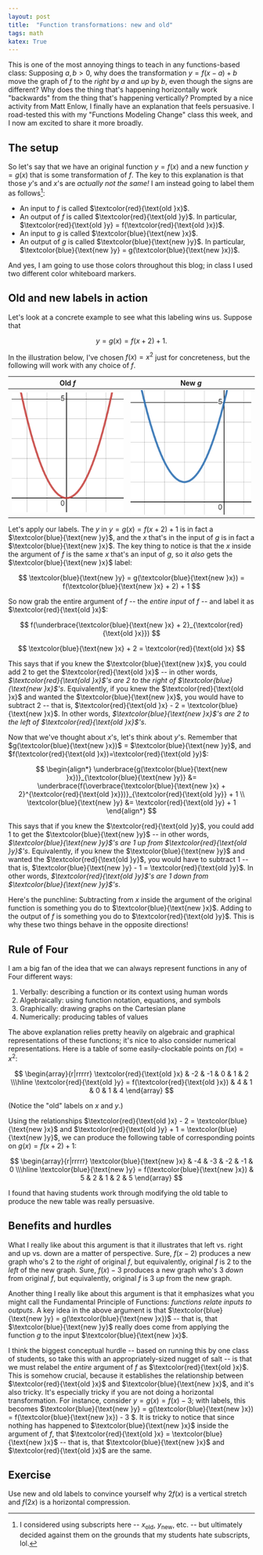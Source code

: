 ```yaml
---
layout: post
title:  "Function transformations: new and old"
tags: math 
katex: True
---
```



This is one of the most annoying things to teach in any functions-based class: Supposing $a, b > 0$, why does the transformation 
$y=f(x-a)+b$ 
move the graph of $f$ to the *right* by $a$ and *up* by $b$, even though the signs are different? Why does the thing that's happening horizontally work "backwards" from the thing that's happening vertically? Prompted by a nice activity from Matt Enlow, I finally have an explanation that feels persuasive. I road-tested this with my "Functions Modeling Change" class this week, and I now am excited to share it more broadly.

## The setup

So let's say that we have an original function $y=f(x)$ and a new function $y=g(x)$ that is some transformation of $f$. The key to this explanation is that those $y$'s and $x$'s are *actually not the same!* I am instead going to label them as follows[^1]:
- An input to $f$ is called $\textcolor{red}{\text{old }x}$.
- An output of $f$ is called $\textcolor{red}{\text{old }y}$. In particular, $\textcolor{red}{\text{old }y} = f(\textcolor{red}{\text{old }x})$.
- An input to $g$ is called $\textcolor{blue}{\text{new }x}$.
- An output of $g$ is called $\textcolor{blue}{\text{new }y}$. In particular, $\textcolor{blue}{\text{new }y} = g(\textcolor{blue}{\text{new }x})$.

And yes, I am going to use those colors throughout this blog; in class I used two different color whiteboard markers.

## Old and new labels in action

Let's look at a concrete example to see what this labeling wins us. Suppose that

 $$y = g(x) = f(x+2)+1.$$ 
 
 In the illustration below, I've chosen $f(x) = x^2$ just for concreteness, but the following will work with any choice of $f$.

Old $f$           |  New $g$
:-------------------------:|:-------------------------:
![A graph of f(x) = x^2, in red.](/images/old-f.png)  |  ![A graph of g(x) = f(x+2)+1, in blue.](/images/new-g.png)

Let's apply our labels. The $y$ in $y = g(x) = f(x+2) +1$ is in fact a $\textcolor{blue}{\text{new }y}$, and the $x$ that's in the input of $g$ is in fact a $\textcolor{blue}{\text{new }x}$. The key thing to notice is that the $x$ inside the argument of $f$ is the same $x$ that's an input of $g$, so it *also* gets the $\textcolor{blue}{\text{new }x}$ label:

$$
\textcolor{blue}{\text{new }y} = g(\textcolor{blue}{\text{new }x}) = f(\textcolor{blue}{\text{new }x} + 2) + 1
$$

So now grab the entire argument of $f$ -- the *entire input* of $f$ -- and label it as $\textcolor{red}{\text{old }x}$:

$$
f(\underbrace{\textcolor{blue}{\text{new }x} + 2}_{\textcolor{red}{\text{old }x}})
$$

$$
\textcolor{blue}{\text{new }x} + 2 = \textcolor{red}{\text{old }x}
$$

This says that if you knew the $\textcolor{blue}{\text{new }x}$, you could add 2 to get the $\textcolor{red}{\text{old }x}$ -- in other words, *$\textcolor{red}{\text{old }x}$'s are 2 to the right of $\textcolor{blue}{\text{new }x}$'s*. Equivalently, if you knew the $\textcolor{red}{\text{old }x}$ and wanted the $\textcolor{blue}{\text{new }x}$, you would have to subtract 2 -- that is, $\textcolor{red}{\text{old }x} - 2 = \textcolor{blue}{\text{new }x}$. In other words, *$\textcolor{blue}{\text{new }x}$'s are 2 to the left of $\textcolor{red}{\text{old }x}$'s*.

Now that we've thought about $x$'s, let's think about $y$'s. Remember that $g(\textcolor{blue}{\text{new }x})$ = $\textcolor{blue}{\text{new }y}$, and $f(\textcolor{red}{\text{old }x})=\textcolor{red}{\text{old }y}$:

$$
\begin{align*}
\underbrace{g(\textcolor{blue}{\text{new }x})}_{\textcolor{blue}{\text{new }y}} &= \underbrace{f(\overbrace{\textcolor{blue}{\text{new }x} + 2}^{\textcolor{red}{\text{old }x}})}_{\textcolor{red}{\text{old }y}} + 1 \\
\textcolor{blue}{\text{new }y} &= \textcolor{red}{\text{old }y} + 1
\end{align*}
$$

This says that if you knew the $\textcolor{red}{\text{old }y}$, you could add 1 to get the $\textcolor{blue}{\text{new }y}$ -- in other words, *$\textcolor{blue}{\text{new }y}$'s are 1 up from $\textcolor{red}{\text{old }y}$'s*. Equivalently, if you knew the $\textcolor{blue}{\text{new }y}$ and wanted the $\textcolor{red}{\text{old }y}$, you would have to subtract 1 -- that is, $\textcolor{blue}{\text{new }y} - 1 = \textcolor{red}{\text{old }y}$. In other words, *$\textcolor{red}{\text{old }y}$'s are 1 down from $\textcolor{blue}{\text{new }y}$'s*.

Here's the punchline: Subtracting from $x$ inside the argument of the original function is something you do to $\textcolor{blue}{\text{new }x}$. Adding to the output of $f$ is something you do to $\textcolor{red}{\text{old }y}$. This is why these two things behave in the opposite directions!

## Rule of Four

I am a big fan of the idea that we can always represent functions in any of Four different ways:
1. Verbally: describing a function or its context using human words
2. Algebraically: using function notation, equations, and symbols
3. Graphically: drawing graphs on the Cartesian plane
4. Numerically: producing tables of values

The above explanation relies pretty heavily on algebraic and graphical representations of these functions; it's nice to also consider numerical representations. Here is a table of some easily-clockable points on $f(x) = x^2$:

$$
\begin{array}{r|rrrrr}
\textcolor{red}{\text{old }x} & -2 & -1 & 0 & 1 & 2 \\\hline
\textcolor{red}{\text{old }y} = f(\textcolor{red}{\text{old }x}) & 4  & 1  & 0 & 1 & 4
\end{array}
$$

(Notice the "old" labels on $x$ and $y$.)

Using the relationships $\textcolor{red}{\text{old }x} - 2 = \textcolor{blue}{\text{new }x}$ and $\textcolor{red}{\text{old }y} + 1 = \textcolor{blue}{\text{new }y}$, we can produce the following table of corresponding points on $g(x) = f(x+2) + 1$:

$$
\begin{array}{r|rrrrr}
\textcolor{blue}{\text{new }x} & -4 & -3 & -2 & -1 & 0 \\\hline
\textcolor{blue}{\text{new }y} = f(\textcolor{blue}{\text{new }x}) & 5  & 2  & 1 & 2 & 5
\end{array}
$$

I found that having students work through modifying the old table to produce the new table was really persuasive.

## Benefits and hurdles

What I really like about this argument is that it illustrates that left vs. right and up vs. down are a matter of perspective. Sure, $f(x-2)$ produces a new graph who's 2 to the *right* of original $f$, but equivalently, original $f$ is 2 to the *left* of the new graph. Sure, $f(x) - 3$ produces a new graph who's 3 *down* from original $f$, but equivalently, original $f$ is 3 *up* from the new graph.

Another thing I really like about this argument is that it emphasizes what you might call the Fundamental Principle of Functions: *functions relate inputs to outputs*. A key idea in the above argument is that $\textcolor{blue}{\text{new }y} = g(\textcolor{blue}{\text{new }x})$ -- that is, that $\textcolor{blue}{\text{new }y}$ really does come from applying the function $g$ to the input $\textcolor{blue}{\text{new }x}$.

I think the biggest conceptual hurdle -- based on running this by one class of students, so take this with an appropriately-sized nugget of salt -- is that we must relabel the *entire* argument of $f$ as $\textcolor{red}{\text{old }x}$. This is somehow crucial, because it establishes the relationship between $\textcolor{red}{\text{old }x}$ and $\textcolor{blue}{\text{new }x}$, and it's also tricky. It's especially tricky if you are not doing a horizontal transformation. For instance, consider $y=g(x) = f(x) - 3$; with labels, this becomes $\textcolor{blue}{\text{new }y} = g(\textcolor{blue}{\text{new }x}) = f(\textcolor{blue}{\text{new }x}) - 3 $. It is tricky to notice that since nothing has happened to $\textcolor{blue}{\text{new }x}$ inside the argument of $f$, that $\textcolor{red}{\text{old }x} = \textcolor{blue}{\text{new }x}$ -- that is, that $\textcolor{blue}{\text{new }x}$ and $\textcolor{red}{\text{old }x}$ are the same. 

## Exercise

Use new and old labels to convince yourself why $2f(x)$ is a vertical stretch and $f(2x)$ is a horizontal compression.

[^1]: I considered using subscripts here -- $x_\text{old}$, $y_\text{new}$, etc. -- but ultimately decided against them on the grounds that my students hate subscripts, lol.
